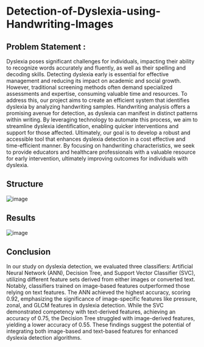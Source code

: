 # Detection-of-Dyslexia-using-Handwriting-Images
## Problem Statement :  
  Dyslexia poses significant challenges for individuals, impacting their ability to recognize words accurately 
  and fluently, as well as their spelling and decoding skills. Detecting dyslexia early is essential for effective 
  management and reducing its impact on academic and social growth. However, traditional screening 
  methods often demand specialized assessments and expertise, consuming valuable time and resources. 
  To address this, our project aims to create an efficient system that identifies dyslexia by analyzing 
  handwriting samples. Handwriting analysis offers a promising avenue for detection, as dyslexia can 
  manifest in distinct patterns within writing. By leveraging technology to automate this process, we aim 
  to streamline dyslexia identification, enabling quicker interventions and support for those affected. 
  Ultimately, our goal is to develop a robust and accessible tool that enhances dyslexia detection in a cost
  effective and time-efficient manner. By focusing on handwriting characteristics, we seek to provide 
  educators and healthcare professionals with a valuable resource for early intervention, ultimately 
  improving outcomes for individuals with dyslexia. 

## Structure
![image](https://github.com/abhinit110/Detection_of_Dyslexia_using_handwriting_images/assets/69039435/508a91ac-d2c4-4f8a-beb5-34c7f5080c8e)

## Results
![image](https://github.com/abhinit110/Detection_of_Dyslexia_using_handwriting_images/assets/69039435/36aea45e-5a17-4970-a856-90898359c925)


## Conclusion 
  In our study on dyslexia detection, we evaluated three classifiers: Artificial Neural Network (ANN), 
  Decision Tree, and Support Vector Classifier (SVC), utilizing different feature sets derived from either 
  images or converted text. Notably, classifiers trained on image-based features outperformed those 
  relying on text features. The ANN achieved the highest accuracy, scoring 0.92, emphasizing the 
  significance of image-specific features like pressure, zonal, and GLCM features in dyslexia detection. 
  While the SVC demonstrated competency with text-derived features, achieving an accuracy of 0.75, the 
  Decision Tree struggled with image-derived features, yielding a lower accuracy of 0.55. These findings 
  suggest the potential of integrating both image-based and text-based features for enhanced dyslexia 
  detection algorithms.

